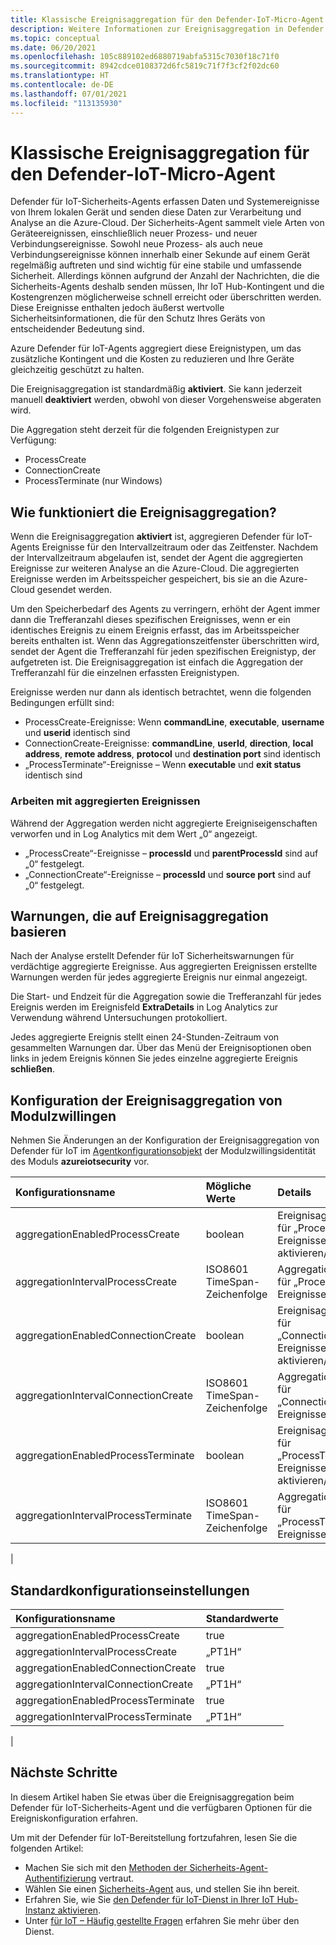 ```yaml
---
title: Klassische Ereignisaggregation für den Defender-IoT-Micro-Agent
description: Weitere Informationen zur Ereignisaggregation in Defender für IoT.
ms.topic: conceptual
ms.date: 06/20/2021
ms.openlocfilehash: 105c889102ed6880719abfa5315c7030f18c71f0
ms.sourcegitcommit: 8942cdce0108372d6fc5819c71f7f3cf2f02dc60
ms.translationtype: HT
ms.contentlocale: de-DE
ms.lasthandoff: 07/01/2021
ms.locfileid: "113135930"
---
```

# <a name="defender-iot-micro-agent-classic-event-aggregation"></a>Klassische Ereignisaggregation für den Defender-IoT-Micro-Agent

Defender für IoT-Sicherheits-Agents erfassen Daten und Systemereignisse von Ihrem lokalen Gerät und senden diese Daten zur Verarbeitung und Analyse an die Azure-Cloud. Der Sicherheits-Agent sammelt viele Arten von Geräteereignissen, einschließlich neuer Prozess- und neuer Verbindungsereignisse. Sowohl neue Prozess- als auch neue Verbindungsereignisse können innerhalb einer Sekunde auf einem Gerät regelmäßig auftreten und sind wichtig für eine stabile und umfassende Sicherheit. Allerdings können aufgrund der Anzahl der Nachrichten, die die Sicherheits-Agents deshalb senden müssen, Ihr IoT Hub-Kontingent und die Kostengrenzen möglicherweise schnell erreicht oder überschritten werden. Diese Ereignisse enthalten jedoch äußerst wertvolle Sicherheitsinformationen, die für den Schutz Ihres Geräts von entscheidender Bedeutung sind.

Azure Defender für IoT-Agents aggregiert diese Ereignistypen, um das zusätzliche Kontingent und die Kosten zu reduzieren und Ihre Geräte gleichzeitig geschützt zu halten.

Die Ereignisaggregation ist standardmäßig **aktiviert**. Sie kann jederzeit manuell **deaktiviert** werden, obwohl von dieser Vorgehensweise abgeraten wird.

Die Aggregation steht derzeit für die folgenden Ereignistypen zur Verfügung:

* ProcessCreate
* ConnectionCreate
* ProcessTerminate (nur Windows)

## <a name="how-does-event-aggregation-work"></a>Wie funktioniert die Ereignisaggregation?

Wenn die Ereignisaggregation **aktiviert** ist, aggregieren Defender für IoT-Agents Ereignisse für den Intervallzeitraum oder das Zeitfenster.
Nachdem der Intervallzeitraum abgelaufen ist, sendet der Agent die aggregierten Ereignisse zur weiteren Analyse an die Azure-Cloud.
Die aggregierten Ereignisse werden im Arbeitsspeicher gespeichert, bis sie an die Azure-Cloud gesendet werden.

Um den Speicherbedarf des Agents zu verringern, erhöht der Agent immer dann die Trefferanzahl dieses spezifischen Ereignisses, wenn er ein identisches Ereignis zu einem Ereignis erfasst, das im Arbeitsspeicher bereits enthalten ist. Wenn das Aggregationszeitfenster überschritten wird, sendet der Agent die Trefferanzahl für jeden spezifischen Ereignistyp, der aufgetreten ist. Die Ereignisaggregation ist einfach die Aggregation der Trefferanzahl für die einzelnen erfassten Ereignistypen.

Ereignisse werden nur dann als identisch betrachtet, wenn die folgenden Bedingungen erfüllt sind:

* ProcessCreate-Ereignisse: Wenn **commandLine**, **executable**, **username** und **userid** identisch sind
* ConnectionCreate-Ereignisse: **commandLine**, **userId**, **direction**, **local address**, **remote address**, **protocol** und **destination port** sind identisch
* „ProcessTerminate“-Ereignisse – Wenn **executable** und **exit status** identisch sind

### <a name="working-with-aggregated-events"></a>Arbeiten mit aggregierten Ereignissen

Während der Aggregation werden nicht aggregierte Ereigniseigenschaften verworfen und in Log Analytics mit dem Wert „0“ angezeigt.

* „ProcessCreate“-Ereignisse – **processId** und **parentProcessId** sind auf „0“ festgelegt.
* „ConnectionCreate“-Ereignisse – **processId** und **source port** sind auf „0“ festgelegt.

## <a name="event-aggregation-based-alerts"></a>Warnungen, die auf Ereignisaggregation basieren

Nach der Analyse erstellt Defender für IoT Sicherheitswarnungen für verdächtige aggregierte Ereignisse. Aus aggregierten Ereignissen erstellte Warnungen werden für jedes aggregierte Ereignis nur einmal angezeigt.

Die Start- und Endzeit für die Aggregation sowie die Trefferanzahl für jedes Ereignis werden im Ereignisfeld **ExtraDetails** in Log Analytics zur Verwendung während Untersuchungen protokolliert.

Jedes aggregierte Ereignis stellt einen 24-Stunden-Zeitraum von gesammelten Warnungen dar. Über das Menü der Ereignisoptionen oben links in jedem Ereignis können Sie jedes einzelne aggregierte Ereignis **schließen**.

## <a name="event-aggregation-twin-configuration"></a>Konfiguration der Ereignisaggregation von Modulzwillingen

Nehmen Sie Änderungen an der Konfiguration der Ereignisaggregation von Defender für IoT im [Agentkonfigurationsobjekt](how-to-agent-configuration.md) der Modulzwillingsidentität des Moduls **azureiotsecurity** vor.

| Konfigurationsname | Mögliche Werte | Details | Bemerkungen |
|:-----------|:---------------|:--------|:--------|
| aggregationEnabledProcessCreate | boolean | Ereignisaggregation für „ProcessCreate“-Ereignisse aktivieren/deaktivieren |
| aggregationIntervalProcessCreate | ISO8601 TimeSpan-Zeichenfolge | Aggregationsintervall für „ProcessCreates“-Ereignisse |
| aggregationEnabledConnectionCreate | boolean| Ereignisaggregation für „ConnectionCreate“-Ereignisse aktivieren/deaktivieren |
| aggregationIntervalConnectionCreate | ISO8601 TimeSpan-Zeichenfolge | Aggregationsintervall für „ConnectionCreates“-Ereignisse |
| aggregationEnabledProcessTerminate | boolean | Ereignisaggregation für „ProcessTerminate“-Ereignisse aktivieren/deaktivieren | Nur Windows|
| aggregationIntervalProcessTerminate | ISO8601 TimeSpan-Zeichenfolge | Aggregationsintervall für „ProcessTerminates“-Ereignisse | Nur Windows|
|

## <a name="default-configurations-settings"></a>Standardkonfigurationseinstellungen

| Konfigurationsname | Standardwerte |
|:-----------|:---------------|
| aggregationEnabledProcessCreate | true |
| aggregationIntervalProcessCreate | „PT1H“|
| aggregationEnabledConnectionCreate | true |
| aggregationIntervalConnectionCreate | „PT1H“|
| aggregationEnabledProcessTerminate | true |
| aggregationIntervalProcessTerminate | „PT1H“|
|

## <a name="next-steps"></a>Nächste Schritte

In diesem Artikel haben Sie etwas über die Ereignisaggregation beim Defender für IoT-Sicherheits-Agent und die verfügbaren Optionen für die Ereigniskonfiguration erfahren.

Um mit der Defender für IoT-Bereitstellung fortzufahren, lesen Sie die folgenden Artikel:

- Machen Sie sich mit den [Methoden der Sicherheits-Agent-Authentifizierung](concept-security-agent-authentication-methods.md) vertraut.
- Wählen Sie einen [Sicherheits-Agent](how-to-deploy-agent.md) aus, und stellen Sie ihn bereit.
- Erfahren Sie, wie Sie [den Defender für IoT-Dienst in Ihrer IoT Hub-Instanz aktivieren](quickstart-onboard-iot-hub.md).
- Unter [für IoT – Häufig gestellte Fragen](resources-agent-frequently-asked-questions.md) erfahren Sie mehr über den Dienst.
